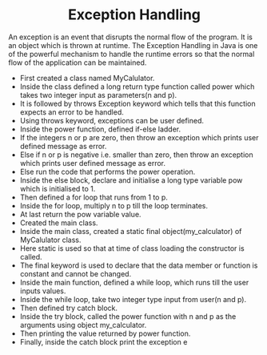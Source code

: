 <h1 align="center">Exception Handling</h1>
An exception is an event that disrupts the normal flow of the program. It is an object which is thrown at runtime.
The Exception Handling in Java is one of the powerful mechanism to handle the runtime errors so that the normal flow of the application can be maintained.

- First created a class named MyCalulator.
- Inside the class defined a long return type function called power which takes two integer input as parameters(n and p).
- It is followed by throws Exception keyword which tells that this function expects an error to be handled.
- Using throws keyword, exceptions can be user defined.
- Inside the power function, defined if-else ladder.
- If the integers n or p are zero, then throw an exception which prints user defined message as error.
- Else if n or p is negative i.e. smaller than zero, then throw an exception which prints user defined message as error.
- Else run the code that performs the power operation.
- Inside the else block, declare and initialise a long type variable pow which is initialised to 1.
- Then defined a for loop that runs from 1 to p.
- Inside the for loop, multiply n to p till the loop terminates.
- At last return the pow variable value.
- Created the main class.
- Inside the main class, created a static final object(my_calculator) of MyCalulator class.
- Here static is used so that at time of class loading the constructor is called.
- The final keyword is used to declare that the data member or function is constant and cannot be changed.
- Inside the main function, defined a while loop, which runs till the user inputs values.
- Inside the while loop, take two integer type input from user(n and p).
- Then defined try catch block.
- Inside the try block, called the power function with n and p as the arguments using object my_calculator.
- Then printing the value returned by power function.
- Finally, inside the catch block print the exception e
